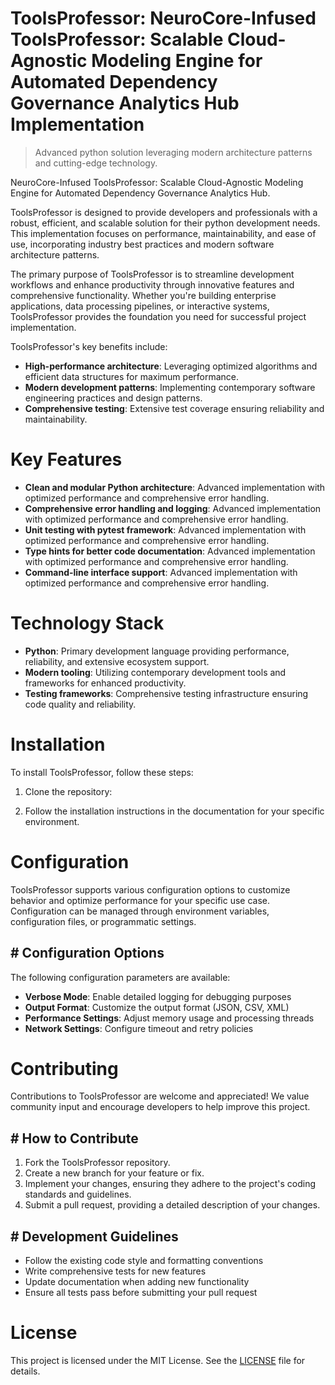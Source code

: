 <!-- fallback_ToolsProfessor_20250805055657_76111 -->

# ToolsProfessor: NeuroCore-Infused ToolsProfessor: Scalable Cloud-Agnostic Modeling Engine for Automated Dependency Governance Analytics Hub Implementation
> Advanced python solution leveraging modern architecture patterns and cutting-edge technology.

NeuroCore-Infused ToolsProfessor: Scalable Cloud-Agnostic Modeling Engine for Automated Dependency Governance Analytics Hub.

ToolsProfessor is designed to provide developers and professionals with a robust, efficient, and scalable solution for their python development needs. This implementation focuses on performance, maintainability, and ease of use, incorporating industry best practices and modern software architecture patterns.

The primary purpose of ToolsProfessor is to streamline development workflows and enhance productivity through innovative features and comprehensive functionality. Whether you're building enterprise applications, data processing pipelines, or interactive systems, ToolsProfessor provides the foundation you need for successful project implementation.

ToolsProfessor's key benefits include:

* **High-performance architecture**: Leveraging optimized algorithms and efficient data structures for maximum performance.
* **Modern development patterns**: Implementing contemporary software engineering practices and design patterns.
* **Comprehensive testing**: Extensive test coverage ensuring reliability and maintainability.

# Key Features

* **Clean and modular Python architecture**: Advanced implementation with optimized performance and comprehensive error handling.
* **Comprehensive error handling and logging**: Advanced implementation with optimized performance and comprehensive error handling.
* **Unit testing with pytest framework**: Advanced implementation with optimized performance and comprehensive error handling.
* **Type hints for better code documentation**: Advanced implementation with optimized performance and comprehensive error handling.
* **Command-line interface support**: Advanced implementation with optimized performance and comprehensive error handling.

# Technology Stack

* **Python**: Primary development language providing performance, reliability, and extensive ecosystem support.
* **Modern tooling**: Utilizing contemporary development tools and frameworks for enhanced productivity.
* **Testing frameworks**: Comprehensive testing infrastructure ensuring code quality and reliability.

# Installation

To install ToolsProfessor, follow these steps:

1. Clone the repository:


2. Follow the installation instructions in the documentation for your specific environment.

# Configuration

ToolsProfessor supports various configuration options to customize behavior and optimize performance for your specific use case. Configuration can be managed through environment variables, configuration files, or programmatic settings.

## # Configuration Options

The following configuration parameters are available:

* **Verbose Mode**: Enable detailed logging for debugging purposes
* **Output Format**: Customize the output format (JSON, CSV, XML)
* **Performance Settings**: Adjust memory usage and processing threads
* **Network Settings**: Configure timeout and retry policies

# Contributing

Contributions to ToolsProfessor are welcome and appreciated! We value community input and encourage developers to help improve this project.

## # How to Contribute

1. Fork the ToolsProfessor repository.
2. Create a new branch for your feature or fix.
3. Implement your changes, ensuring they adhere to the project's coding standards and guidelines.
4. Submit a pull request, providing a detailed description of your changes.

## # Development Guidelines

* Follow the existing code style and formatting conventions
* Write comprehensive tests for new features
* Update documentation when adding new functionality
* Ensure all tests pass before submitting your pull request

# License

This project is licensed under the MIT License. See the [LICENSE](https://github.com/coralnws/ToolsProfessor/blob/main/LICENSE) file for details.
